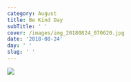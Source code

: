 ```yaml
---
category: August
title: Be Kind Day
subTitle: ' '
cover: /images/img_20180824_070620.jpg
date: '2018-08-24'
day: ' '
slug: ' '
---
```

![](/images/img_20180824_070620.jpg)
